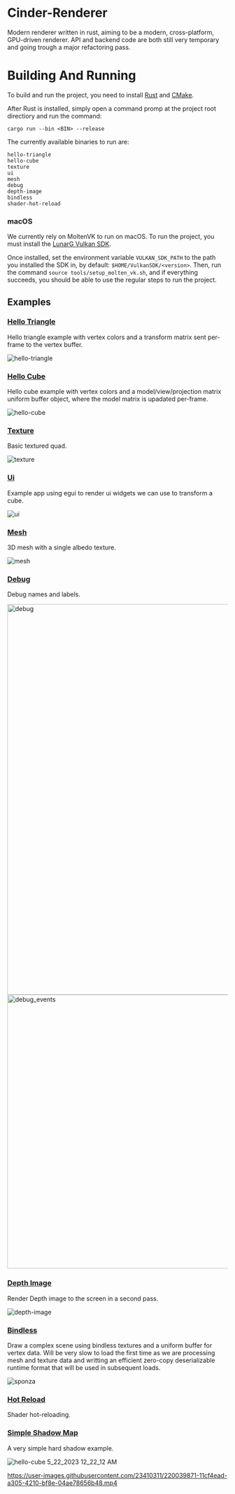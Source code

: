 # Cinder-Renderer
Modern renderer written in rust, aiming to be a modern, cross-platform, GPU-driven renderer.
API and backend code are both still very temporary and going trough a major refactoring pass.

# Building And Running

To build and run the project, you need to install [Rust](https://www.rust-lang.org/tools/install) and [CMake](https://cmake.org/).

After Rust is installed, simply open a command promp at the project root directiory and run the command:

```
cargo run --bin <BIN> --release
```

The currently available binaries to run are:

```
hello-triangle
hello-cube
texture
ui
mesh
debug
depth-image
bindless
shader-hot-reload
```

### macOS
 We currently rely on MoltenVK to run on macOS. To run the project, you must install the [LunarG Vulkan SDK](https://www.lunarg.com/vulkan-sdk/). 
 
Once installed, set the environment variable `VULKAN_SDK_PATH` to the path you installed the SDK in, by default: `$HOME/VulkanSDK/<version>`. Then, run the command `source tools/setup_molten_vk.sh`, and if everything succeeds, you should be able to use the regular steps to run the project.
 
## Examples
### [Hello Triangle](./crates/bin/hello-triangle/src/main.rs)<br/>
Hello triangle example with vertex colors and a transform matrix sent per-frame to the vertex buffer.

![hello-triangle](https://user-images.githubusercontent.com/23410311/211144602-96c42b6b-355e-4d5c-a2f3-8897c80d7029.gif)

### [Hello Cube](./crates/bin/hello-cube/src/main.rs)<br/>
Hello cube example with vertex colors and a model/view/projection matrix uniform buffer object, where the model matrix is upadated per-frame.

![hello-cube](https://user-images.githubusercontent.com/23410311/211144696-135565dd-0b67-4e00-97c5-1a8b1d7562f0.gif)

### [Texture](./crates/bin/texture/src/main.rs)<br/>
Basic textured quad.

![texture](https://user-images.githubusercontent.com/23410311/211232839-00e248d9-9c73-4b71-9e00-06d532930cde.gif)

### [Ui](./crates/bin/ui/src/main.rs)<br/>
Example app using egui to render ui widgets we can use to transform a cube.

![ui](https://user-images.githubusercontent.com/23410311/211710290-65f36d24-180f-4af4-b55c-9dc2920d0306.gif)

### [Mesh](./crates/bin/mesh/src/main.rs)<br/>
3D mesh with a single albedo texture.

![mesh](https://user-images.githubusercontent.com/23410311/212804707-f4f97fb4-d63d-4449-9b20-31a01a228904.gif)

### [Debug](./crates/bin/debug/src/main.rs)<br/>
Debug names and labels.

<img width="892" alt="debug" src="https://user-images.githubusercontent.com/23410311/214242577-cbc09ca9-aedb-4465-8bc0-94162b31807b.png">
<img width="625" alt="debug_events" src="https://user-images.githubusercontent.com/23410311/214773768-d88bfb9e-a679-4dec-87d7-c2331dae89f5.png">

### [Depth Image](./crates/bin/depth-image/src/main.rs)<br/>
Render Depth image to the screen in a second pass.

![depth-image](https://user-images.githubusercontent.com/23410311/232945597-0e4ba4fe-5570-4ad1-93a6-8c7193114dd6.gif)

### [Bindless](./crates/bin/bindless/src/main.rs)<br/>
Draw a complex scene using bindless textures and a uniform buffer for vertex data.
Will be very slow to load the first time as we are processing mesh and texture data and writting an efficient zero-copy deserializable runtime format that will be used in subsequent loads.


![sponza](https://user-images.githubusercontent.com/23410311/218249268-324efc6f-941c-4787-babb-00d82991ae1d.png)

### [Hot Reload](./crates/bin/shader-hot-reload/src/main.rs)<br/>
Shader hot-reloading.

### [Simple Shadow Map](./crates/bin/simple-light/src/main.rs)<br/>
A very simple hard shadow example.

![hello-cube 5_22_2023 12_22_12 AM](https://github.com/ArthurKValladares/Cinder-Renderer/assets/23410311/4a9c396e-bb2e-464b-b038-50c609d70f86)


https://user-images.githubusercontent.com/23410311/220039871-11cf4ead-a305-4210-bf8e-04ae78656b48.mp4


